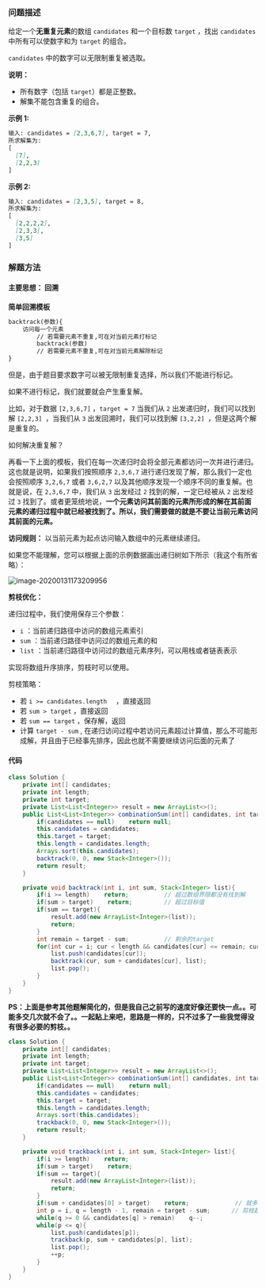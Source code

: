 ### 问题描述

给定一个**无重复元素**的数组 `candidates` 和一个目标数 `target` ，找出 `candidates` 中所有可以使数字和为 `target` 的组合。

`candidates` 中的数字可以无限制重复被选取。

**说明：**

- 所有数字（包括 `target`）都是正整数。
- 解集不能包含重复的组合。

**示例 1:**

```markdown
输入: candidates = [2,3,6,7], target = 7,
所求解集为:
[
  [7],
  [2,2,3]
]
```

**示例 2:**

```markdown
输入: candidates = [2,3,5], target = 8,
所求解集为:
[
  [2,2,2,2],
  [2,3,3],
  [3,5]
]
```



### 解题方法

#### 主要思想： 回溯

**简单回溯模板**

```markdown
backtrack(参数){
	访问每一个元素
		// 若需要元素不重复,可在对当前元素打标记
		backtrack(参数)
		// 若需要元素不重复,可在对当前元素解除标记
}
```

但是，由于题目要求数字可以被无限制重复选择，所以我们不能进行标记。

如果不进行标记，我们就要就会产生重复解。

比如，对于数据 `[2,3,6,7]` ，`target = 7` 当我们从 `2` 出发递归时，我们可以找到解 `[2,2,3] `，当我们从 `3` 出发回溯时，我们可以找到解 `[3,2,2] `，但是这两个解是重复的。

如何解决重复解？

再看一下上面的模板，我们在每一次递归时会将全部元素都访问一次并进行递归。这也就是说明，如果我们按照顺序 `2,3,6,7` 进行递归发现了解，那么我们一定也会按照顺序 `3,2,6,7` 或者 `3,6,2,7` 以及其他顺序发现一个顺序不同的重复解。也就是说，在 `2,3,6,7` 中，我们从 `3` 出发经过 `2` 找到的解，一定已经被从 `2` 出发经过 `3` 找到了。或者更笼统地说，**一个元素访问其前面的元素所形成的解在其前面元素的递归过程中就已经被找到了。所以，我们需要做的就是不要让当前元素访问其前面的元素。**

**访问规则：** 以当前元素为起点访问输入数组中的元素继续递归。

如果您不能理解，您可以根据上面的示例数据画出递归树如下所示（我这个有所省略）：

![image-20200131173209956](C:\Users\ME\AppData\Roaming\Typora\typora-user-images\image-20200131173209956.png)



**剪枝优化：**

递归过程中，我们使用保存三个参数：

- `i` ：当前递归路径中访问的数组元素索引
- `sum` ：当前递归路径中访问过的数组元素的和
- `list` ：当前递归路径中访问过的数组元素序列，可以用栈或者链表表示

实现将数组升序排序，剪枝时可以使用。

剪枝策略：

- 若 `i >= candidates.length  ` ，直接返回
- 若 `sum > target` ，直接返回
- 若 `sum == target` ，保存解，返回
- 计算 `target - sum` , 在递归访问过程中若访问元素超过计算值，那么不可能形成解，并且由于已经事先排序，因此也就不需要继续访问后面的元素了

#### 代码

```java
class Solution {
    private int[] candidates;
    private int length;
    private int target;
    private List<List<Integer>> result = new ArrayList<>();
    public List<List<Integer>> combinationSum(int[] candidates, int target) {
        if(candidates == null)    return null;
        this.candidates = candidates;
        this.target = target;
        this.length = candidates.length;
        Arrays.sort(this.candidates);
        backtrack(0, 0, new Stack<Integer>());
        return result;
    }

    private void backtrack(int i, int sum, Stack<Integer> list){
        if(i >= length)    return;			// 超过数组界限都没有找到解
        if(sum > target)    return;			// 超过目标值
        if(sum == target){
            result.add(new ArrayList<Integer>(list));
            return;
        }
        int remain = target - sum;			// 剩余的target
        for(int cur = i; cur < length && candidates[cur] <= remain; cur++){
            list.push(candidates[cur]);
            backtrack(cur, sum + candidates[cur], list);
            list.pop();
        }
    }
}
```



**PS：上面是参考其他题解简化的，但是我自己之前写的速度好像还要快一点。。可能多交几次就不会了。。一起贴上来吧，思路是一样的，只不过多了一些我觉得没有很多必要的剪枝。。**

```java
class Solution {
    private int[] candidates;
    private int length;
    private int target;
    private List<List<Integer>> result = new ArrayList<>();
    public List<List<Integer>> combinationSum(int[] candidates, int target) {
        if(candidates == null)    return null;
        this.candidates = candidates;
        this.target = target;
        this.length = candidates.length;
        Arrays.sort(this.candidates);
        trackback(0, 0, new Stack<Integer>());
        return result;
    }

    private void trackback(int i, int sum, Stack<Integer> list){
        if(i >= length)    return;
        if(sum > target)    return;
        if(sum == target){
            result.add(new ArrayList<Integer>(list));
            return;
        }
        if(sum + candidates[0] > target)    return;				// 就多了这一个。。。
        int p = i, q = length - 1, remain = target - sum;      // 剪枝起点和终点,注意起点的定义
        while(q >= 0 && candidates[q] > remain)    q--;
        while(p <= q){
            list.push(candidates[p]);
            trackback(p, sum + candidates[p], list);
            list.pop();
            ++p;
        }
    }
}
```



